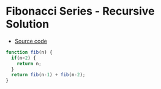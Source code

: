 # Fibonacci Series - Recursive Solution

* [Source code](https://github.com/Hyuk/JavaScript-Study/blob/master/javascript-algorithms/javascript-algorithms/fibonacci-series-recursive-solution/index.js) 

```javascript
function fib(n) {
  if(n<2) {
    return n;
  }
  return fib(n-1) + fib(n-2);
}
```